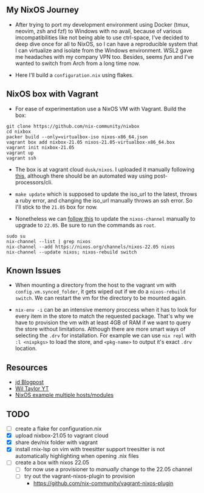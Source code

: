 ## My NixOS Journey

* After trying to port my development environment using Docker (tmux, neovim, zsh and fzf) to Windows with no avail, because of various imcompatibilities like not being able to use ctrl-space, I've decided to deep dive once for all to NixOS, so I can have a reproducible system that I can virtualize and isolate from the Windows environment. WSL2 gave me headaches with my company VPN too. Besides, seems *fun* and I've wanted to switch from Arch from a long time now.

* Here I'll build a `configuration.nix` using flakes.

## NixOS box with Vagrant

* For ease of experimentation use a NixOS VM with Vagrant. Build the box:

```
git clone https://github.com/nix-community/nixbox
cd nixbox
packer build --only=virtualbox-iso nixos-x86_64.json
vagrant box add nixbox-21.05 nixos-21.05-virtualbox-x86_64.box
vagrant init nixbox-21.05
vagrant up
vagrant ssh
```

* The box is at vagrant cloud `dusk/nixos`. I uploaded it manually following [this](https://blog.ycshao.com/2017/09/16/how-to-upload-vagrant-box-to-vagrant-cloud/), although there should be an automated way using post-processors/cli.

* `make update` which is supposed to update the iso_url to the latest, throws a ruby error, and changing the iso_url manually throws an ssh error. So I'll stick to the `21.05` box for now. 
    
* Nonetheless we can [follow this](https://nixos.org/manual/nixos/stable/index.html#sec-upgrading) to update the `nixos-channel` manually to upgrade to `22.05`. Be sure to run the commands as `root`.

```
sudo su
nix-channel --list | grep nixos
nix-channel --add https://nixos.org/channels/nixos-22.05 nixos
nix-channel --update nixos; nixos-rebuild switch 
```
## Known Issues

* When mounting a directory from the host to the vagrant vm with `config.vm.synced_folder`, it gets wiped out if we do a `nixos-rebuild switch`. We can restart the vm for the directory to be mounted again.

* `nix-env -i` can be an intensive memory proccess when it has to look for every item in the store to match the requested package. That's why we have to provision the vm with at least 4GB of RAM if we want to query the store without limitations. Although there are more smart ways of selecting the `.drv` for installation. For example we can use `nix repl` with `:l <nixpkgs>` to load the store, and `<pkg-name>` to output it's exact `.drv` location.

## Resources

- [jd Blogpost][1]
- [Wil Taylor YT][2]
- [NixOS example multiple hosts/modules][3]

[1]: https://jdisaacs.com/blog/nixos-config/
[2]: https://www.youtube.com/watch?v=mJbQ--iBc1U&list=PL-saUBvIJzOkjAw_vOac75v-x6EzNzZq-&index=8
[3]: https://github.com/jakubgs/nixos-config

## TODO

- [ ] create a flake for configuration.nix
- [x] upload nixbox-21.05 to vagrant cloud
- [x] share dev/nix folder with vagrant
- [x] install rnix-lsp on vim with treesitter support
    treesitter is not automatically highlighting when opening .nix files
- [ ] create a box with nixos 22.05
    - [ ] for now use a provisioner to *manually* change to the 22.05 channel
    - [ ] try out the vagrant-nixos-plugin to provision
      - https://github.com/nix-community/vagrant-nixos-plugin
